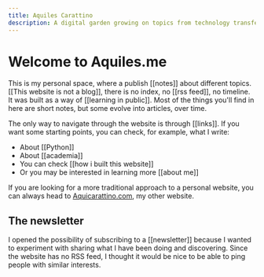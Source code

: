 ```yaml
---
title: Aquiles Carattino
description: A digital garden growing on topics from technology transfer, to programming websites, or dancing tango
---
```


# Welcome to Aquiles.me

This is my personal space, where a publish [[notes]] about different topics. [[This website is not a blog]], there is no index, no [[rss feed]], no timeline. It was built as a way of [[learning in public]]. Most of the things you'll find in here are short notes, but some evolve into articles, over time. 

The only way to navigate through the website is through [[links]]. If you want some starting points, you can check, for example, what I write:

- About [[Python]]
- About [[academia]]
- You can check [[how i built this website]]
- Or you may be interested in learning more [[about me]]


If you are looking for a more traditional approach to a personal website, you can always head to [Aquicarattino.com](https://www.aquicarattino.com), my other website.

## The newsletter

I opened the possibility of subscribing to a [[newsletter]] because I wanted to experiment with sharing what I have been doing and discovering. Since the website has no RSS feed, I thought it would be nice to be able to ping people with similar interests. 